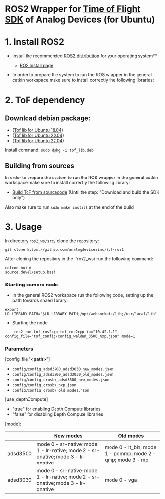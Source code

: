 # ROS2 Wrapper for [Time of Flight SDK](https://github.com/analogdevicesinc/ToF) of Analog Devices (for Ubuntu)


# 1. Install ROS2

- Install the recommended [ROS2 distribution](https://docs.ros.org/en/rolling/Releases.html) for your operating system**
  - [ROS Install page](https://docs.ros.org/en/foxy/Installation.html)

- In order to prepare the system to run the ROS wrapper in the general catkin workspace make sure to install correctly the following libraries:

# 2. ToF dependency
## Download debian package:
* ([Tof lib for Ubuntu 18.04](https://swdownloads.analog.com/cse/aditof/tof_deb_pkg/out_ubuntu18/tof_lib.deb))
* ([Tof lib for Ubuntu 20.04](https://swdownloads.analog.com/cse/aditof/tof_deb_pkg/out_ubuntu20/tof_lib.deb))
* ([Tof lib for Ubuntu 22.04](https://swdownloads.analog.com/cse/aditof/tof_deb_pkg/out_ubuntu22/tof_lib.deb))

Install command: ```sudo dpkg -i tof_lib.deb```
## Building from sources
In order to prepare the system to run the ROS wrapper in the general catkin workspace make sure to install correctly the following library:

- [Build ToF from sourcecode](https://github.com/analogdevicesinc/ToF/blob/master/doc/itof/linux_build_instructions.md) (Until the step: "Download and build the SDK only")

Also make sure to run ```sudo make install``` at the end of the build

# 3. Usage

In directory ```ros2_ws/src/``` clone the repository:

```console
git clone https://github.com/analogdevicesinc/tof-ros2
```

After cloning the repository in the ``ros2_ws/ run the following command:
 
```console
colcon build
source devel/setup.bash
```

### Starting camera node
- In the general ROS2 workspace run the following code, setting up the path towards shaed library:
```console
export LD_LIBRARY_PATH="$LD_LIBRARY_PATH;/opt/websockets/lib;/usr/local/lib"
```
- Starting the node
```console
    ros2 run tof_ros2cpp tof_ros2cpp ip="10.42.0.1" config_file="tof_config/config_walden_3500_nxp.json" mode=1
```
### Parameters
 [config_file:"<<b>path></b>"]

* ```config/config_adsd3500_adsd3030_new_modes.json```
* ```config/config_adsd3500_adsd3030_old_modes.json```
* ```config/config_crosby_adsd3500_new_modes.json```
* ```config/config_crosby_nxp.json```
* ```config/config_crosby_old_modes.json```



 [use_depthCompute] 
 - "true" for enabling Depth Compute libraries
 - "false" for disabling Depth Compute libraries 


 [mode]:

|          | New modes                                                                      | Old modes                                               |
|----------|--------------------------------------------------------------------------------|---------------------------------------------------------|
| adsd3500 | mode 0 - sr-native; mode 1 - lr-native; mode 2 - sr-qnative; mode 3 - lr-qnative  | mode 0 - lt_bin; mode 1 - pcmmp; mode 2 - qmp; mode 3 - mp |
| adsd3030 | mode 0 - sr-native; mode 1 - lr-native; mode 2 - sr-qnative; mode 3 - lr-qnative  | mode 0 - vga                                            |



